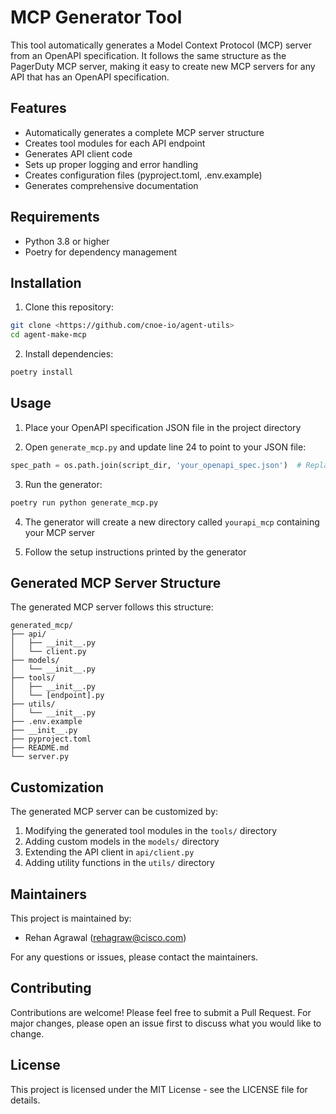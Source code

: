 # MCP Generator Tool

This tool automatically generates a Model Context Protocol (MCP) server from an OpenAPI specification. It follows the same structure as the PagerDuty MCP server, making it easy to create new MCP servers for any API that has an OpenAPI specification.

## Features

- Automatically generates a complete MCP server structure
- Creates tool modules for each API endpoint
- Generates API client code
- Sets up proper logging and error handling
- Creates configuration files (pyproject.toml, .env.example)
- Generates comprehensive documentation

## Requirements

- Python 3.8 or higher
- Poetry for dependency management

## Installation

1. Clone this repository:
```bash
git clone <https://github.com/cnoe-io/agent-utils>
cd agent-make-mcp
```

2. Install dependencies:
```bash
poetry install
```

## Usage

1. Place your OpenAPI specification JSON file in the project directory

2. Open `generate_mcp.py` and update line 24 to point to your JSON file:
```python
spec_path = os.path.join(script_dir, 'your_openapi_spec.json')  # Replace with your JSON filename
```

3. Run the generator:
```bash
poetry run python generate_mcp.py
```

4. The generator will create a new directory called `yourapi_mcp` containing your MCP server

5. Follow the setup instructions printed by the generator

## Generated MCP Server Structure

The generated MCP server follows this structure:

```
generated_mcp/
├── api/
│   ├── __init__.py
│   └── client.py
├── models/
│   └── __init__.py
├── tools/
│   ├── __init__.py
│   └── [endpoint].py
├── utils/
│   └── __init__.py
├── .env.example
├── __init__.py
├── pyproject.toml
├── README.md
└── server.py
```

## Customization

The generated MCP server can be customized by:

1. Modifying the generated tool modules in the `tools/` directory
2. Adding custom models in the `models/` directory
3. Extending the API client in `api/client.py`
4. Adding utility functions in the `utils/` directory

## Maintainers

This project is maintained by:
- Rehan Agrawal (rehagraw@cisco.com)

For any questions or issues, please contact the maintainers.

## Contributing

Contributions are welcome! Please feel free to submit a Pull Request. For major changes, please open an issue first to discuss what you would like to change.

## License

This project is licensed under the MIT License - see the LICENSE file for details. 
